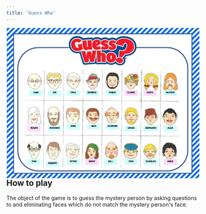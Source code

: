 ```yaml
---
title: 'Guess Who'
---
```


<img align="right" src="Images/GuessWhoBoard.jpg">

## How to play
The object of the game is to guess the mystery person by asking questions to and eliminating faces which do not match the mystery person's face.




<script>
console.log(window.location.href.split("/").slice(-1)[0].split("?")[0])
</script>

<div id="divicw" data-bind="18948ec1-9cc6-11ed-9e4c-02b6c62f50eb" data-org=""></div>
<script src="scripts/connect.js"> </script>